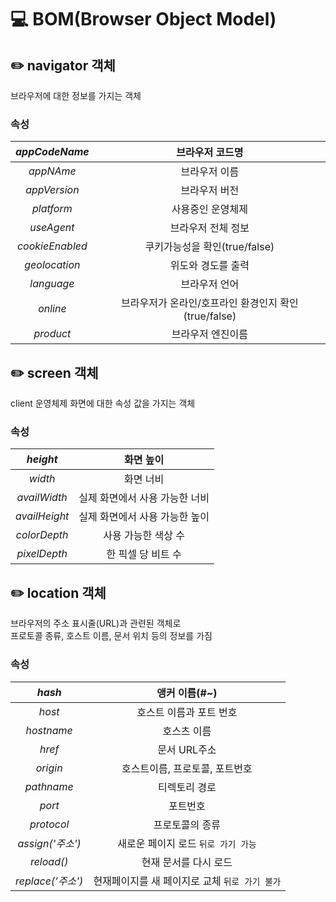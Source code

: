 # 💻 BOM(Browser Object Model)

## ✏️ navigator 객체

브라우저에 대한 정보를 가지는 객체

### 속성

|  _appCodeName_  |                   브라우저 코드명                    |
| :-------------: | :--------------------------------------------------: |
|    _appNAme_    |                    브라우저 이름                     |
|  _appVersion_   |                    브라우저 버전                     |
|   _platform_    |                  사용중인 운영체제                   |
|   _useAgent_    |                  브라우저 전체 정보                  |
| _cookieEnabled_ |            쿠키가능성을 확인(true/false)             |
|  _geolocation_  |                  위도와 경도를 출력                  |
|   _language_    |                    브라우저 언어                     |
|    _online_     | 브라우저가 온라인/호프라인 환경인지 확인(true/false) |
|    _product_    |                  브라우저 엔진이름                   |

## ✏️ screen 객체

client 운영체제 화면에 대한 속성 값을 가지는 객체

### 속성

|   _height_    |           화면 높이            |
| :-----------: | :----------------------------: |
|    _width_    |           화면 너비            |
| _availWidth_  | 실제 화면에서 사용 가능한 너비 |
| _availHeight_ | 실제 화면에서 사용 가능한 높이 |
| _colorDepth_  |      사용 가능한 색상 수       |
| _pixelDepth_  |       한 픽셀 당 비트 수       |

## ✏️ location 객체

브라우저의 주소 표시줄(URL)과 관련된 객체로  
프로토콜 종류, 호스트 이름, 문서 위치 등의 정보를 가짐

### 속성

|      _hash_       |                 앵커 이름(#~)                  |
| :---------------: | :--------------------------------------------: |
|      _host_       |            호스트 이름과 포트 번호             |
|    _hostname_     |                  호스츠 이름                   |
|      _href_       |                  문서 URL주소                  |
|     _origin_      |         호스트이름, 프로토콜, 포트번호         |
|    _pathname_     |                 티렉토리 경로                  |
|      _port_       |                    포트번호                    |
|    _protocol_     |                프로토콜의 종류                 |
| _assign('주소')_  |      새로운 페이지 로드 `뒤로 가기 가능`       |
|    _reload()_     |             현재 문서를 다시 로드              |
| _replace('주소')_ | 현재페이지를 새 페이지로 교체 `뒤로 가기 불가` |
